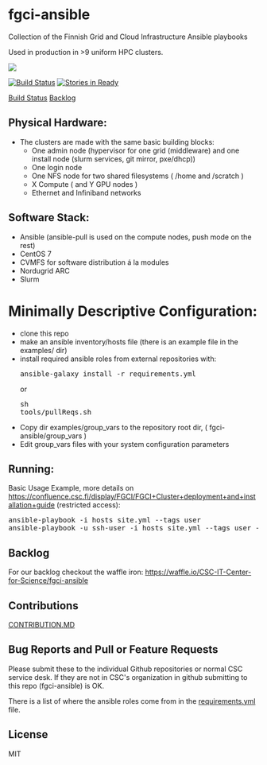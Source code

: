 # fgci-ansible
Collection of the Finnish Grid and Cloud Infrastructure Ansible playbooks

Used in production in >9 uniform HPC clusters.

<a href="https://research.csc.fi/fgci"><img src="meta/FGCI-logo.jpg"></a>

[![Build Status](https://travis-ci.org/CSC-IT-Center-for-Science/fgci-ansible.svg?branch=master)](https://travis-ci.org/CSC-IT-Center-for-Science/fgci-ansible) [![Stories in Ready](https://badge.waffle.io/CSC-IT-Center-for-Science/fgci-ansible.png?label=ready&title=Ready)](https://waffle.io/CSC-IT-Center-for-Science/fgci-ansible)

[Build Status](https://travis-ci.org/CSC-IT-Center-for-Science/fgci-ansible) [Backlog](https://waffle.io/CSC-IT-Center-for-Science/fgci-ansible)

## Physical Hardware:
 - The clusters are made with the same basic building blocks:
   - One admin node (hypervisor for one grid (middleware) and one install node (slurm services, git mirror, pxe/dhcp))
   - One login node
   - One NFS node for two shared filesystems ( /home and /scratch )
   - X Compute ( and Y GPU nodes )
   - Ethernet and Infiniband networks

## Software Stack:
 - Ansible (ansible-pull is used on the compute nodes, push mode on the rest)
 - CentOS 7
 - CVMFS for software distribution á la modules
 - Nordugrid ARC
 - Slurm

# Minimally Descriptive Configuration:
 - clone this repo
 - make an ansible inventory/hosts file (there is an example file in the examples/ dir)
 - install required ansible roles from external repositories with: <pre>ansible-galaxy install -r requirements.yml</pre> or <pre>sh tools/pullReqs.sh</pre>
 - Copy dir examples/group_vars to the repository root dir, ( fgci-ansible/group_vars )
 - Edit group_vars files with your system configuration parameters

## Running:

Basic Usage Example, more details on https://confluence.csc.fi/display/FGCI/FGCI+Cluster+deployment+and+installation+guide (restricted access):
<pre>
ansible-playbook -i hosts site.yml --tags user
ansible-playbook -u ssh-user -i hosts site.yml --tags user --diff
</pre>

## Backlog

For our backlog checkout the waffle iron: https://waffle.io/CSC-IT-Center-for-Science/fgci-ansible

## Contributions

<a href="CONTRIBUTION.MD">CONTRIBUTION.MD</a>

## Bug Reports and Pull or Feature Requests 

Please submit these to the individual Github repositories or normal CSC service desk. If they are not in CSC's organization in github submitting to this repo (fgci-ansible) is OK.

There is a list of where the ansible roles come from in the <a href="requirements.yml">requirements.yml</a> file.

## License

MIT
